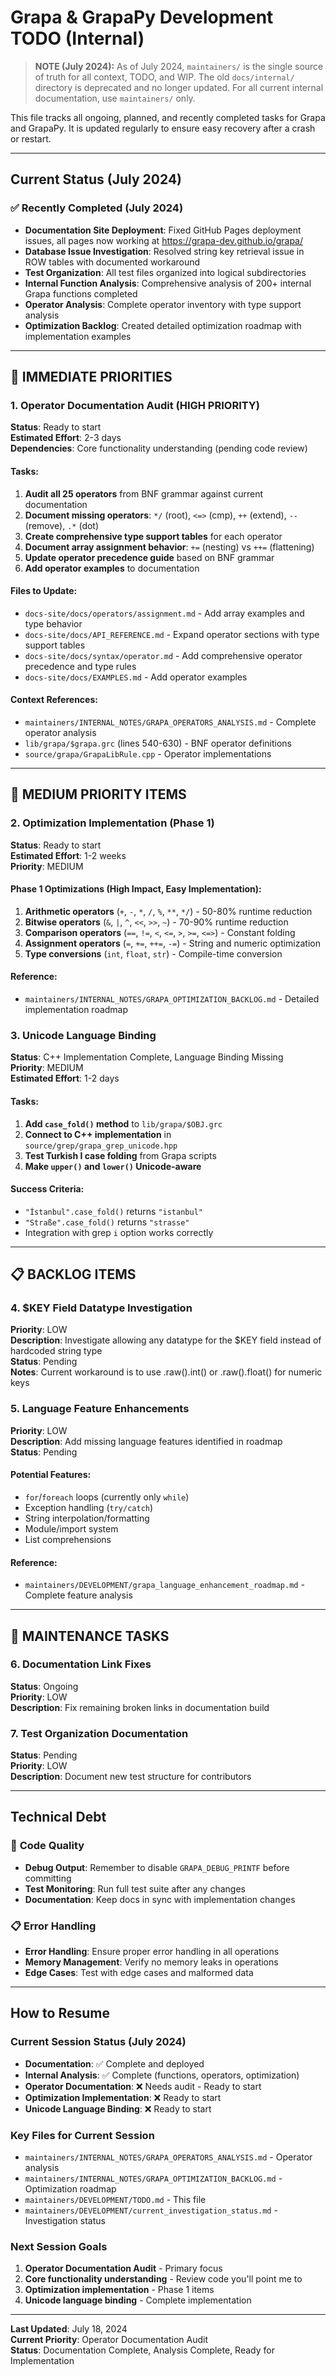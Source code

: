 # Grapa & GrapaPy Development TODO (Internal)

> **NOTE (July 2024):** As of July 2024, `maintainers/` is the single source of truth for all context, TODO, and WIP. The old `docs/internal/` directory is deprecated and no longer updated. For all current internal documentation, use `maintainers/` only.

This file tracks all ongoing, planned, and recently completed tasks for Grapa and GrapaPy. It is updated regularly to ensure easy recovery after a crash or restart.

---

## Current Status (July 2024)

### ✅ **Recently Completed (July 2024)**
- **Documentation Site Deployment**: Fixed GitHub Pages deployment issues, all pages now working at https://grapa-dev.github.io/grapa/
- **Database Issue Investigation**: Resolved string key retrieval issue in ROW tables with documented workaround
- **Test Organization**: All test files organized into logical subdirectories
- **Internal Function Analysis**: Comprehensive analysis of 200+ internal Grapa functions completed
- **Operator Analysis**: Complete operator inventory with type support analysis
- **Optimization Backlog**: Created detailed optimization roadmap with implementation examples

---

## 🎯 **IMMEDIATE PRIORITIES**

### 1. **Operator Documentation Audit** (HIGH PRIORITY)
**Status**: Ready to start  
**Estimated Effort**: 2-3 days  
**Dependencies**: Core functionality understanding (pending code review)

#### Tasks:
1. **Audit all 25 operators** from BNF grammar against current documentation
2. **Document missing operators**: `*/` (root), `<=>` (cmp), `++` (extend), `--` (remove), `.*` (dot)
3. **Create comprehensive type support tables** for each operator
4. **Document array assignment behavior**: `+=` (nesting) vs `++=` (flattening)
5. **Update operator precedence guide** based on BNF grammar
6. **Add operator examples** to documentation

#### Files to Update:
- `docs-site/docs/operators/assignment.md` - Add array examples and type behavior
- `docs-site/docs/API_REFERENCE.md` - Expand operator sections with type support tables
- `docs-site/docs/syntax/operator.md` - Add comprehensive operator precedence and type rules
- `docs-site/docs/EXAMPLES.md` - Add operator examples

#### Context References:
- `maintainers/INTERNAL_NOTES/GRAPA_OPERATORS_ANALYSIS.md` - Complete operator analysis
- `lib/grapa/$grapa.grc` (lines 540-630) - BNF operator definitions
- `source/grapa/GrapaLibRule.cpp` - Operator implementations

---

## 🔧 **MEDIUM PRIORITY ITEMS**

### 2. **Optimization Implementation** (Phase 1)
**Status**: Ready to start  
**Estimated Effort**: 1-2 weeks  
**Priority**: MEDIUM

#### Phase 1 Optimizations (High Impact, Easy Implementation):
1. **Arithmetic operators** (`+`, `-`, `*`, `/`, `%`, `**`, `*/`) - 50-80% runtime reduction
2. **Bitwise operators** (`&`, `|`, `^`, `<<`, `>>`, `~`) - 70-90% runtime reduction
3. **Comparison operators** (`==`, `!=`, `<`, `<=`, `>`, `>=`, `<=>`) - Constant folding
4. **Assignment operators** (`=`, `+=`, `++=`, `-=`) - String and numeric optimization
5. **Type conversions** (`int`, `float`, `str`) - Compile-time conversion

#### Reference:
- `maintainers/INTERNAL_NOTES/GRAPA_OPTIMIZATION_BACKLOG.md` - Detailed implementation roadmap

### 3. **Unicode Language Binding**
**Status**: C++ Implementation Complete, Language Binding Missing  
**Priority**: MEDIUM  
**Estimated Effort**: 1-2 days  

#### Tasks:
1. **Add `case_fold()` method** to `lib/grapa/$OBJ.grc`
2. **Connect to C++ implementation** in `source/grep/grapa_grep_unicode.hpp`
3. **Test Turkish I case folding** from Grapa scripts
4. **Make `upper()` and `lower()` Unicode-aware**

#### Success Criteria:
- `"İstanbul".case_fold()` returns `"istanbul"`
- `"Straße".case_fold()` returns `"strasse"`
- Integration with grep `i` option works correctly

---

## 📋 **BACKLOG ITEMS**

### 4. **$KEY Field Datatype Investigation**
**Priority**: LOW  
**Description**: Investigate allowing any datatype for the $KEY field instead of hardcoded string type  
**Status**: Pending  
**Notes**: Current workaround is to use .raw().int() or .raw().float() for numeric keys

### 5. **Language Feature Enhancements**
**Priority**: LOW  
**Description**: Add missing language features identified in roadmap  
**Status**: Pending  

#### Potential Features:
- `for`/`foreach` loops (currently only `while`)
- Exception handling (`try/catch`)
- String interpolation/formatting
- Module/import system
- List comprehensions

#### Reference:
- `maintainers/DEVELOPMENT/grapa_language_enhancement_roadmap.md` - Complete feature analysis

---

## 🔧 **MAINTENANCE TASKS**

### 6. **Documentation Link Fixes**
**Status**: Ongoing  
**Priority**: LOW  
**Description**: Fix remaining broken links in documentation build

### 7. **Test Organization Documentation**
**Status**: Pending  
**Priority**: LOW  
**Description**: Document new test structure for contributors

---

## Technical Debt

### 🔧 **Code Quality**
- **Debug Output**: Remember to disable `GRAPA_DEBUG_PRINTF` before committing
- **Test Monitoring**: Run full test suite after any changes
- **Documentation**: Keep docs in sync with implementation changes

### 📋 **Error Handling**
- **Error Handling**: Ensure proper error handling in all operations
- **Memory Management**: Verify no memory leaks in operations
- **Edge Cases**: Test with edge cases and malformed data

---

## How to Resume

### **Current Session Status** (July 2024)
- **Documentation**: ✅ Complete and deployed
- **Internal Analysis**: ✅ Complete (functions, operators, optimization)
- **Operator Documentation**: ❌ Needs audit - Ready to start
- **Optimization Implementation**: ❌ Ready to start
- **Unicode Language Binding**: ❌ Ready to start

### **Key Files for Current Session**
- `maintainers/INTERNAL_NOTES/GRAPA_OPERATORS_ANALYSIS.md` - Operator analysis
- `maintainers/INTERNAL_NOTES/GRAPA_OPTIMIZATION_BACKLOG.md` - Optimization roadmap
- `maintainers/DEVELOPMENT/TODO.md` - This file
- `maintainers/DEVELOPMENT/current_investigation_status.md` - Investigation status

### **Next Session Goals**
1. **Operator Documentation Audit** - Primary focus
2. **Core functionality understanding** - Review code you'll point me to
3. **Optimization implementation** - Phase 1 items
4. **Unicode language binding** - Complete implementation

---

**Last Updated**: July 18, 2024  
**Current Priority**: Operator Documentation Audit  
**Status**: Documentation Complete, Analysis Complete, Ready for Implementation 